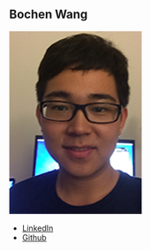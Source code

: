 Bochen Wang
-------------

![](photos/bochen-wang.png)

* [LinkedIn](https://www.linkedin.com/pub/bochen-wang/b0/b40/580)
* [Github](https://github.com/wbcustc)

